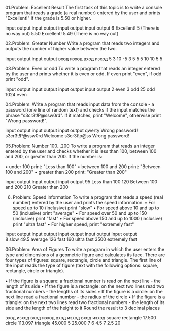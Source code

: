 01.Problem: Excellent Result
The first task of this topic is to write a console program that reads a grade (a real number) 
entered by the user and prints "Excellent!" if the grade is 5.50 or higher.

input	output	     input	output		                input	output	      input	output
6	    Excellent!	 5	    (There is no way out)		  5.50	Excellent!		5.49	(There is no way out)

02.Problem: Greater Number
Write a program that reads two integers and outputs the number of higher value between the two.

input  output	 input	output	вход	изход		вход	изход
5              3              10            -5
3	    5		  	 5		  5       10    10      5     5	

03.Problem: Even or odd
To write a program that reads an integer entered by the user and prints whether it is even or odd.
If even print "even", if odd print "odd".

input	output	input	output	input	output	input	output
2	    even		3	    odd		  25	  odd		  1024	even

04.Problem: Write a program that reads input data from the console - a password (one line of random text) and checks
if the input matches the phrase "s3cr3t!P@ssw0rd". If it matches, print "Welcome", otherwise print "Wrong password!".

input	  output	          input	          output		input	      output
qwerty	Wrong password!		s3cr3t!P@ssw0rd	Welcome		s3cr3t!p@ss	Wrong password!

05.Problem: Number 100...200
To write a program that reads an integer entered by the user and checks whether it is less than 100, between 100 and 200, or greater than 200. If the number is:

• under 100 print: "Less than 100"
• between 100 and 200 print: "Between 100 and 200"
• greater than 200 print: "Greater than 200"

input	output		             	input	output                input	output
95	  Less than 100		        120	  Between 100 and 200		210	  Greater than 200

06. Problem: Speed information
To write a program that reads a speed (real number) entered by the user and prints the speed information.
• For speed up to 10 (inclusive) print "slow"
• For speed above 10 and up to 50 (inclusive) print "average"
• For speed over 50 and up to 150 (inclusive) print "fast"
• For speed above 150 and up to 1000 (inclusive) print "ultra fast"
• For higher speed, print "extremely fast"

input	output	input	output	 input	output	 input	output		    input	output	
8	    slow		49.5	average	 126	fast		   160	  ultra fast		3500	extremely fast

06.Problem: Area of Figures
To write a program in which the user enters the type and dimensions of a geometric figure and calculates its face. There are four types of figures: 
square, rectangle, circle and triangle. The first line of the input reads the type of figure (text with the following options: square, rectangle, circle or triangle).

• If the figure is a square: a fractional number is read on the next line - the length of its side
• If the figure is a rectangle: on the next two lines read two fractional numbers - the lengths of its sides
• If the figure is a circle: on the next line read a fractional number - the radius of the circle
• If the figure is a triangle: on the next two lines read two fractional numbers - the length of its side and the length of the height to it
Round the result to 3 decimal places

вход	 изход		вход	      изход		вход	 изход		вход	   изход
square          rectangle 	17.500  circle 113.097  triangle 45.000
5	    25.000		7                   6                4.5
7               2.5                                 20

	





